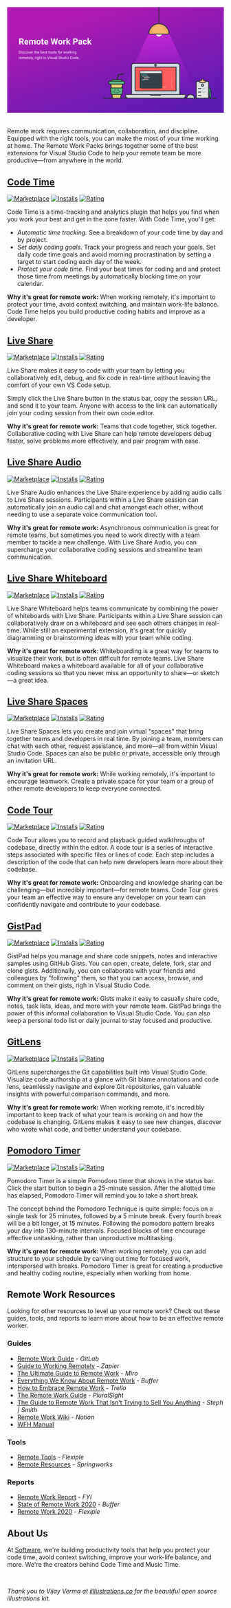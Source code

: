 <div align="center">
  <img alt="Remote work pack" src="resources/remote-work-pack.png" >
</div>
<br>

Remote work requires communication, collaboration, and discipline. Equipped with the right tools, you can make the most of your time working at home. The Remote Work Packs brings together some of the best extensions for Visual Studio Code to help your remote team be more productive—from anywhere in the world. 

## [Code Time](https://marketplace.visualstudio.com/items?itemName=softwaredotcom.swdc-vscode)

[![Marketplace](https://vsmarketplacebadge.apphb.com/version-short/softwaredotcom.swdc-vscode.svg?label=marketplace&style=flat-square&color=AF1BB2&labelColor=5E1BB2)](https://marketplace.visualstudio.com/items?itemName=softwaredotcom.swdc-vscode)
[![Installs](https://vsmarketplacebadge.apphb.com/installs-short/softwaredotcom.swdc-vscode.svg?style=flat-square&color=8F1BB2&labelColor=5E1BB2)](https://marketplace.visualstudio.com/items?itemName=softwaredotcom.swdc-vscode)
[![Rating](https://vsmarketplacebadge.apphb.com/rating-short/softwaredotcom.swdc-vscode.svg?style=flat-square&color=8F1BB2&labelColor=5E1BB2)](https://marketplace.visualstudio.com/items?itemName=softwaredotcom.swdc-vscode)

Code Time is a time-tracking and analytics plugin that helps you find when you work your best and get in the zone faster. With Code Time, you'll get:

* *Automatic time tracking.* See a breakdown of your code time by day and by project. 
* *Set daily coding goals.* Track your progress and reach your goals. Set daily code time goals and avoid morning procrastination by setting a target to start coding each day of the week.
* *Protect your code time.* Find your best times for coding and and protect those time from meetings by automatically blocking time on your calendar.

**Why it's great for remote work:** When working remotely, it's important to protect your time, avoid context switching, and maintain work-life balance. Code Time helps you build productive coding habits and improve as a developer. 

## [Live Share](https://marketplace.visualstudio.com/items?itemName=MS-vsliveshare.vsliveshare)

[![Marketplace](https://vsmarketplacebadge.apphb.com/version-short/MS-vsliveshare.vsliveshare.svg?label=marketplace&style=flat-square&color=AF1BB2&labelColor=5E1BB2)](https://marketplace.visualstudio.com/items?itemName=MS-vsliveshare.vsliveshare)
[![Installs](https://vsmarketplacebadge.apphb.com/installs-short/MS-vsliveshare.vsliveshare.svg?style=flat-square&color=8F1BB2&labelColor=5E1BB2)](https://marketplace.visualstudio.com/items?itemName=MS-vsliveshare.vsliveshare)
[![Rating](https://vsmarketplacebadge.apphb.com/rating-short/MS-vsliveshare.vsliveshare.svg?style=flat-square&color=8F1BB2&labelColor=5E1BB2)](https://marketplace.visualstudio.com/items?itemName=MS-vsliveshare.vsliveshare)

Live Share makes it easy to code with your team by letting you collaboratively edit, debug, and fix code in real-time without leaving the comfort of your own VS Code setup.

Simply click the Live Share button in the status bar, copy the session URL, and send it to your team. Anyone with access to the link can automatically join your coding session from their own code editor. 

**Why it's great for remote work:** Teams that code together, stick together. Collaborative coding with Live Share can help remote developers debug faster, solve problems more effectively, and pair program with ease. 

## [Live Share Audio](https://marketplace.visualstudio.com/items?itemName=MS-vsliveshare.vsliveshare-audio)

[![Marketplace](https://vsmarketplacebadge.apphb.com/version-short/MS-vsliveshare.vsliveshare-audio.svg?label=marketplace&style=flat-square&color=AF1BB2&labelColor=5E1BB2)](https://marketplace.visualstudio.com/items?itemName=MS-vsliveshare.vsliveshare-audio)
[![Installs](https://vsmarketplacebadge.apphb.com/installs-short/MS-vsliveshare.vsliveshare-audio.svg?style=flat-square&color=8F1BB2&labelColor=5E1BB2)](https://marketplace.visualstudio.com/items?itemName=MS-vsliveshare.vsliveshare-audio)
[![Rating](https://vsmarketplacebadge.apphb.com/rating-short/MS-vsliveshare.vsliveshare-audio.svg?style=flat-square&color=8F1BB2&labelColor=5E1BB2)](https://marketplace.visualstudio.com/items?itemName=MS-vsliveshare.vsliveshare-audio)

Live Share Audio enhances the Live Share experience by adding audio calls to Live Share sessions. Participants within a Live Share session can automatically join an audio call and chat amongst each other, without needing to use a separate voice communication tool. 

**Why it's great for remote work:** Asynchronous communication is great for remote teams, but sometimes you need to work directly with a team member to tackle a new challenge. With Live Share Audio, you can supercharge your collaborative coding sessions and streamline team communication.  

## [Live Share Whiteboard](https://marketplace.visualstudio.com/items?itemName=lostintangent.vsls-whiteboard)

[![Marketplace](https://vsmarketplacebadge.apphb.com/version-short/lostintangent.vsls-whiteboard.svg?label=marketplace&style=flat-square&color=AF1BB2&labelColor=5E1BB2)](https://marketplace.visualstudio.com/items?itemName=lostintangent.vsls-whiteboard)
[![Installs](https://vsmarketplacebadge.apphb.com/installs-short/lostintangent.vsls-whiteboard.svg?style=flat-square&color=8F1BB2&labelColor=5E1BB2)](https://marketplace.visualstudio.com/items?itemName=lostintangent.vsls-whiteboard)
[![Rating](https://vsmarketplacebadge.apphb.com/rating-short/lostintangent.vsls-whiteboard.svg?style=flat-square&color=8F1BB2&labelColor=5E1BB2)](https://marketplace.visualstudio.com/items?itemName=lostintangent.vsls-whiteboard)

 Live Share Whiteboard helps teams communicate by combining the power of whiteboards with Live Share. Participants within a Live Share session can collaboratively draw on a whiteboard and see each others changes in real-time. While still an experimental extension, it's great for quickly diagramming or brainstorming ideas with your team while coding. 

 **Why it's great for remote work**: Whiteboarding is a great way for teams to visualize their work, but is often difficult for remote teams. Live Share Whiteboard makes a whiteboard available for all of your collaborative coding sessions so that you never miss an opportunity to share—or sketch—a great idea.

## [Live Share Spaces](https://marketplace.visualstudio.com/items?itemName=vsls-contrib.spaces)

[![Marketplace](https://vsmarketplacebadge.apphb.com/version-short/vsls-contrib.spaces.svg?label=marketplace&style=flat-square&color=AF1BB2&labelColor=5E1BB2)](https://marketplace.visualstudio.com/items?itemName=vsls-contrib.spaces)
[![Installs](https://vsmarketplacebadge.apphb.com/installs-short/vsls-contrib.spaces.svg?style=flat-square&color=8F1BB2&labelColor=5E1BB2)](https://marketplace.visualstudio.com/items?itemName=vsls-contrib.spaces)
[![Rating](https://vsmarketplacebadge.apphb.com/rating-short/vsls-contrib.spaces.svg?style=flat-square&color=8F1BB2&labelColor=5E1BB2)](https://marketplace.visualstudio.com/items?itemName=vsls-contrib.spaces)

 Live Share Spaces lets you create and join virtual "spaces" that bring together teams and developers in real time. By joining a team, members can chat with each other, request assistance, and more—all from within Visual Studio Code. Spaces can also be public or private, accessible only through an invitation URL. 

**Why it's great for remote work:** While working remotely, it's important to encourage teamwork. Create a private space for your team or a group of other remote developers to keep everyone connected. 

## [Code Tour](https://marketplace.visualstudio.com/items?itemName=vsls-contrib.codetour)

[![Marketplace](https://vsmarketplacebadge.apphb.com/version-short/vsls-contrib.codetour.svg?label=marketplace&style=flat-square&color=AF1BB2&labelColor=5E1BB2)](https://marketplace.visualstudio.com/items?itemName=vsls-contrib.codetour)
[![Installs](https://vsmarketplacebadge.apphb.com/installs-short/vsls-contrib.codetour.svg?style=flat-square&color=8F1BB2&labelColor=5E1BB2)](https://marketplace.visualstudio.com/items?itemName=vsls-contrib.codetour)
[![Rating](https://vsmarketplacebadge.apphb.com/rating-short/vsls-contrib.codetour.svg?style=flat-square&color=8F1BB2&labelColor=5E1BB2)](https://marketplace.visualstudio.com/items?itemName=vsls-contrib.codetour)

 Code Tour allows you to record and playback guided walkthroughs of codebase, directly within the editor. A code tour is a series of interactive steps associated with specific files or lines of code. Each step includes a description of the code that can help new developers learn more about their codebase. 

**Why it's great for remote work:** Onboarding and knowledge sharing can be challenging—but incredibly important—for remote teams. Code Tour gives your team an effective way to ensure any developer on your team can confidently navigate and contribute to your codebase.

## [GistPad](https://marketplace.visualstudio.com/items?itemName=vsls-contrib.gistfs)

[![Marketplace](https://vsmarketplacebadge.apphb.com/version-short/vsls-contrib.gistfs.svg?label=marketplace&style=flat-square&color=AF1BB2&labelColor=5E1BB2)](https://marketplace.visualstudio.com/items?itemName=vsls-contrib.gistfs)
[![Installs](https://vsmarketplacebadge.apphb.com/installs-short/vsls-contrib.gistfs.svg?style=flat-square&color=8F1BB2&labelColor=5E1BB2)](https://marketplace.visualstudio.com/items?itemName=vsls-contrib.gistfs)
[![Rating](https://vsmarketplacebadge.apphb.com/rating-short/vsls-contrib.gistfs.svg?style=flat-square&color=8F1BB2&labelColor=5E1BB2)](https://marketplace.visualstudio.com/items?itemName=vsls-contrib.gistfs)

 GistPad helps you manage and share code snippets, notes and interactive samples using GitHub Gists. You can open, create, delete, fork, star and clone gists. Additionally, you can collaborate with your friends and colleagues by "following" them, so that you can access, browse, and comment on their gists, righ in Visual Studio Code.

**Why it's great for remote work:** Gists make it easy to casually share code, notes, task lists, ideas, and more with your remote team. GistPad brings the power of this informal collaboration to Visual Studio Code. You can also keep a personal todo list or daily journal to stay focused and productive. 

## [GitLens](https://marketplace.visualstudio.com/items?itemName=eamodio.gitlens)

[![Marketplace](https://vsmarketplacebadge.apphb.com/version-short/eamodio.gitlens.svg?label=marketplace&style=flat-square&color=AF1BB2&labelColor=5E1BB2)](https://marketplace.visualstudio.com/items?itemName=eamodio.gitlens)
[![Installs](https://vsmarketplacebadge.apphb.com/installs-short/eamodio.gitlens.svg?style=flat-square&color=8F1BB2&labelColor=5E1BB2)](https://marketplace.visualstudio.com/items?itemName=eamodio.gitlens)
[![Rating](https://vsmarketplacebadge.apphb.com/rating-short/eamodio.gitlens.svg?style=flat-square&color=8F1BB2&labelColor=5E1BB2)](https://marketplace.visualstudio.com/items?itemName=eamodio.gitlens)

GitLens supercharges the Git capabilities built into Visual Studio Code. Visualize code authorship at a glance with Git blame annotations and code lens, seamlessly navigate and explore Git repositories, gain valuable insights with powerful comparison commands, and more.

**Why it's great for remote work:** When working remote, it's incredibly important to keep track of what your team is working on and how the codebase is changing. GitLens makes it easy to see new changes, discover who wrote what code, and better understand your codebase.  

## [Pomodoro Timer](https://marketplace.visualstudio.com/items?itemName=lkytal.pomodoro)

[![Marketplace](https://vsmarketplacebadge.apphb.com/version-short/lkytal.pomodoro.svg?label=marketplace&style=flat-square&color=AF1BB2&labelColor=5E1BB2)](https://marketplace.visualstudio.com/items?itemName=lkytal.pomodoro)
[![Installs](https://vsmarketplacebadge.apphb.com/installs-short/lkytal.pomodoro.svg?style=flat-square&color=8F1BB2&labelColor=5E1BB2)](https://marketplace.visualstudio.com/items?itemName=lkytal.pomodoro)
[![Rating](https://vsmarketplacebadge.apphb.com/rating-short/lkytal.pomodoro.svg?style=flat-square&color=8F1BB2&labelColor=5E1BB2)](https://marketplace.visualstudio.com/items?itemName=lkytal.pomodoro)

Pomodoro Timer is a simple Pomodoro timer that shows in the status bar. Click the start button to begin a 25-minute session. After the allotted time has elapsed, Pomodoro Timer will remind you to take a short break. 

The concept behind the Pomodoro Technique is quite simple: focus on a single task for 25 minutes, followed by a 5 minute break. Every fourth break will be a bit longer, at 15 minutes. Following the pomodoro pattern breaks your day into 130-minute intervals. Focused blocks of time encourage effective unitasking, rather than unproductive multitasking. 

**Why it's great for remote work:** When working remotely, you can add structure to your schedule by carving out time for focused work, interspersed with breaks. Pomodoro Timer is great for creating a productive and healthy coding routine, especially when working from home. 

## Remote Work Resources

Looking for other resources to level up your remote work? Check out these guides, tools, and reports to learn more about how to be an effective remote worker. 

### Guides
* [Remote Work Guide](https://about.gitlab.com/company/culture/all-remote/resources/) - *GitLab*
* [Guide to Working Remotely](https://zapier.com/learn/remote-work/) - *Zapier*
* [The Ultimate Guide to Remote Work](https://miro.com/guides/remote-work/) - *Miro*
* [Everything We Know About Remote Work](https://open.buffer.com/remote-work/) - *Buffer*
* [How to Embrace Remote Work](https://info.trello.com/hubfs/How_To_Embrace_Remote_Work_Trello_Ultimate_Guide.pdf) - *Trello*
* [The Remote Work Guide](https://www.pluralsight.com/blog/remote-work-guide) - *PluralSight*
* [The Guide to Remote Work That Isn't Trying to Sell You Anything](https://blog.stephsmith.io/the-guide-to-remote-work/) - *Steph | Smith*
* [Remote Work Wiki](https://www.notion.so/Remote-work-wiki-1b21ef5501714fffa9f5c5c25677371f) - *Notion*
* [WFH Manual](https://wfhmanual.com/)

### Tools
* [Remote Tools](https://www.remote.tools/) - *Flexiple*
* [Remote Resources](https://springworks.in/remote-work-resources) - *Springworks*

### Reports
* [Remote Work Report](https://usefyi.com/remote-work-report/) - *FYI*
* [State of Remote Work 2020](https://lp.buffer.com/state-of-remote-work-2020) - *Buffer*
* [Remote Work 2020](https://remotework2020.remote.tools/) - *Flexiple*

## About Us

At [Software](https://www.software.com/), we're building  productivity tools that help you protect your code time, avoid context switching, improve your work-life balance, and more. We're the creators behind Code Time and Music Time. 

<br>

*Thank you to Vijay Verma at [illlustrations.co](https://illlustrations.co/) for the beautiful open source illustrations kit.*